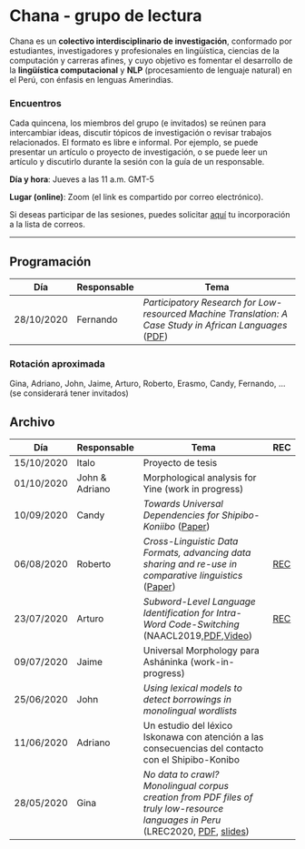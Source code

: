 # Chana - grupo de lectura

Chana es un **colectivo interdisciplinario de investigación**, conformado por estudiantes, investigadores y profesionales en lingüística, ciencias de la computación y carreras afines, y cuyo objetivo es fomentar el desarrollo de la **lingüística computacional** y **NLP** (procesamiento de lenguaje natural) en el Perú, con énfasis en lenguas Amerindias.

### Encuentros

Cada quincena, los miembros del grupo (e invitados) se reúnen para intercambiar ideas, discutir tópicos de investigación o revisar trabajos relacionados. El formato es libre e informal. Por ejemplo, se puede presentar un artículo o proyecto de investigación, o se puede leer un artículo y discutirlo durante la sesión con la guía de un responsable.

**Día y hora**: Jueves a las 11 a.m. GMT-5

**Lugar (online)**: Zoom (el link es compartido por correo electrónico).

Si deseas participar de las sesiones, puedes solicitar [aquí](https://groups.google.com/forum/#!forum/lingcomp-nlp-pucp) tu incorporación a la lista de correos. 

---

## Programación

|Día|Responsable|Tema|
| ----------- | ----------- | ----------- |
| 28/10/2020 | Fernando | *Participatory Research for Low-resourced Machine Translation: A Case Study in African Languages* ([PDF](https://arxiv.org/pdf/2010.02353.pdf))|

### Rotación aproximada

Gina, Adriano, John, Jaime, Arturo, Roberto, Erasmo, Candy, Fernando, … (se considerará tener invitados)


## Archivo

|Día|Responsable|Tema|REC|
| ----------- | ----------- | ----------- |----------- |
| 15/10/2020 | Italo | Proyecto de tesis ||
| 01/10/2020 | John & Adriano | Morphological analysis for Yine (work in progress) ||
|10/09/2020|Candy|*Towards Universal Dependencies for Shipibo-Koniibo* ([Paper](https://www.aclweb.org/anthology/W18-6018/))||
|06/08/2020|Roberto|*Cross-Linguistic Data Formats, advancing data sharing and re-use in comparative linguistics* ([Paper](https://www.nature.com/articles/sdata2018205))|[REC](https://drive.google.com/file/d/1M6xwEqEGeVGyIoReymqH6s4fCd6c94U9/view?usp=sharing)|
|23/07/2020|Arturo|*Subword-Level Language Identification for Intra-Word Code-Switching* (NAACL2019,[PDF](https://www.aclweb.org/anthology/N19-1201.pdf),[Video](https://vimeo.com/354264673))|[REC](https://drive.google.com/file/d/1YZO3BebhW_7WwfE2BEA0Y0BOquWsQuKb/view?usp=sharing)|
|09/07/2020|Jaime|Universal Morphology para Asháninka (work-in-progress)||
|25/06/2020|John|*Using lexical models to detect borrowings in monolingual wordlists*||
|11/06/2020|Adriano|Un estudio del léxico Iskonawa con atención a las consecuencias del contacto con el Shipibo-Konibo||
|28/05/2020|Gina |*No data to crawl? Monolingual corpus creation from PDF files of truly low-resource languages in Peru* (LREC2020, [PDF](https://www.aclweb.org/anthology/2020.lrec-1.356/), [slides](https://docs.google.com/presentation/d/1Rpp7eYfC7vnmUPSD1RMi61fh503LzsJIFUEqHD81DS0/edit?usp=sharing))||

